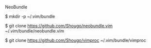 NeoBundle

$ mkdir -p ~/.vim/bundle

$ git clone https://github.com/Shougo/neobundle.vim ~/.vim/bundle/neobundle.vim

$ git clone https://github.com/Shougo/vimproc ~/.vim/bundle/vimproc
